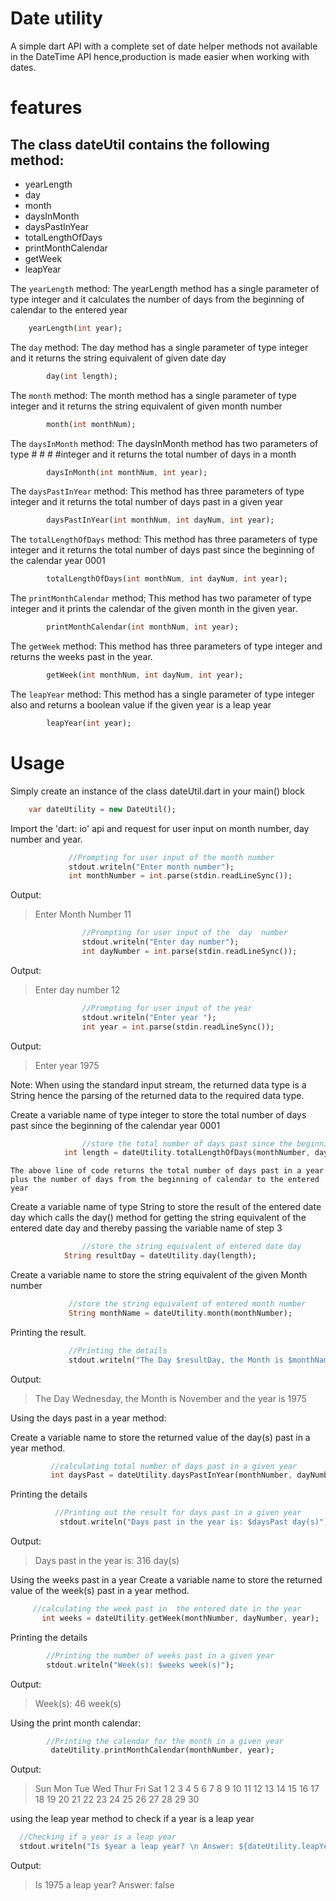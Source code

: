# Date utility

A simple dart API with a complete set of date helper methods not available in the DateTime API hence,production is made easier when working with dates.

# features
## The class dateUtil contains the following method:
- yearLength
- day
- month
- daysInMonth
- daysPastInYear
- totalLengthOfDays
- printMonthCalendar
- getWeek
- leapYear

 The `yearLength` method:
    The yearLength method has a single parameter of type integer and it calculates the number of days from the beginning of calendar to the entered year
```dart
    yearLength(int year);
```

 The `day` method:
        The day method has a single parameter of type integer and it returns the string equivalent of given date day
```dart 
        day(int length);
```
 The `month` method:
       The month method has a single parameter of type integer and it returns the string equivalent of given month number
```dart
        month(int monthNum);
```
 The `daysInMonth` method:
         The daysInMonth method has two parameters of type # # # #integer and it returns the total number of days in a month
```dart
        daysInMonth(int monthNum, int year);
```

 The `daysPastInYear` method:
        This method has three parameters of type integer and it returns the total number of days past in a given year
```dart
        daysPastInYear(int monthNum, int dayNum, int year);
```

 The `totalLengthOfDays` method:
        This method has three parameters of type integer and it returns the total number of days past since the beginning of the calendar year 0001
```dart       
        totalLengthOfDays(int monthNum, int dayNum, int year);
```

 The `printMonthCalendar` method;
        This method has two parameter of type integer and it prints the calendar of the given month in the given year.
```dart
        printMonthCalendar(int monthNum, int year);
```

 The `getWeek` method:
        This method has three parameters of type integer and returns the weeks past in the year.
```dart
        getWeek(int monthNum, int dayNum, int year);
```

 The `leapYear` method:
        This method has a single parameter of type integer also and returns a boolean value if the given year is a leap year
```dart
        leapYear(int year);
```

# Usage
 Simply create an instance of the class dateUtil.dart in your main() block
```dart
    var dateUtility = new DateUtil();
```
 Import the 'dart: io' api and request for user input on month number, day number and year.
   ```dart
                //Prompting for user input of the month number
                stdout.writeln("Enter month number");
                int monthNumber = int.parse(stdin.readLineSync());
```
Output:
> Enter Month Number
> 11

```dart
                //Prompting for user input of the  day  number
                stdout.writeln("Enter day number");
                int dayNumber = int.parse(stdin.readLineSync());
```
Output:
> Enter day number
> 12

```dart
                //Prompting for user input of the year
                stdout.writeln("Enter year ");
                int year = int.parse(stdin.readLineSync());
```    
Output:
> Enter year
> 1975
   
 Note: When using the standard input stream, the returned data type is a String hence the parsing of the returned data to the required data type.

 Create a variable name of type integer to store the total number of days past since the beginning of the calendar year 0001
```dart
                //store the total number of days past since the beginning of the calendar year 0001
	        int length = dateUtility.totalLengthOfDays(monthNumber, dayNumber, year);
```
    The above line of code returns the total number of days past in a year plus the number of days from the beginning of calendar to the entered year

 Create a variable name of type String to store the result of the entered date day which calls the day() method for getting the string equivalent of the entered date day and thereby passing the variable name of step 3 
```dart
                //store the string equivalent of entered date day
	        String resultDay = dateUtility.day(length);
```
 Create a variable name to store the string equivalent of the given Month number
   ```dart
                //store the string equivalent of entered month number
                String monthName = dateUtility.month(monthNumber);
```

 Printing the result.
   ```dart
                //Printing the details
                stdout.writeln("The Day $resultDay, the Month is $monthName and the year is $year");
```
Output:
> The Day Wednesday, the Month is November and the year is 1975

 Using the days past in a year method:

Create a variable name to store the returned value of the day(s) past in a year method.
   ```dart
            //calculating total number of days past in a given year
            int daysPast = dateUtility.daysPastInYear(monthNumber, dayNumber, year);
```
 Printing the details
   ```dart
             //Printing out the result for days past in a given year
              stdout.writeln("Days past in the year is: $daysPast day(s)");
```
Output:
> Days past in the year is: 316 day(s)

 Using the weeks past in a year
 Create a variable name to store the returned value of the week(s) past in a year method.
   ```dart
        //calculating the week past in  the entered date in the year
          int weeks = dateUtility.getWeek(monthNumber, dayNumber, year);
```
 Printing the details
```dart
        //Printing the number of weeks past in a given year
        stdout.writeln("Week(s): $weeks week(s)");
```
Output: 
> Week(s): 46  week(s)

 Using the print month calendar:
```dart
        //Printing the calendar for the month in a given year
         dateUtility.printMonthCalendar(monthNumber, year);
```
Output:
> Sun     Mon     Tue     Wed     Thur    Fri     Sat
>                                                1
> 2       3       4       5       6       7       8
> 9       10      11      12      13      14      15
> 16      17      18      19      20      21      22
> 23      24      25      26      27      28      29
> 30


 using the leap year method to check if a year is a leap year
```dart
  //Checking if a year is a leap year
  stdout.writeln("Is $year a leap year? \n Answer: ${dateUtility.leapYear(year)}");
```
Output:
> Is 1975 a leap year?
> Answer: false 
